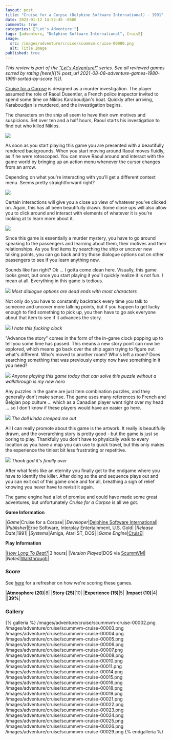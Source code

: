 ```yaml
---
layout: post
title: "Cruise for a Corpse (Delphine Software International) - 1991"
date: 2023-01-12 14:52:45 -0500
comments: true
categories: ["Let's Adventure!"]
tags: [adventure, "Delphine Software International", CruisE]
image:
  src: /images/adventure/cruise/scummvm-cruise-00000.png
  alt: Title Image
published: true
---
```


_This review is part of the ["Let's Adventure!"](https://www.alexbevi.com/categories/let-s-adventure/) series. See all reviewed games sorted by rating [here]({% post_url 2021-08-08-adventure-games-1980-1999-sorted-by-score %})._

[Cruise for a Corpse](https://en.wikipedia.org/wiki/Cruise_for_a_Corpse) is designed as a murder investigation. The player assumed the role of Raoul Dusentier, a French police inspector invited to spend some time on Niklos Karaboudjan's boat. Quickly after arriving, Karaboudjan is murdered, and the investigation begins.

The characters on the ship all seem to have their own motives and suspicions. Set over ten and a half hours, Raoul starts his investigation to find out who killed Niklos.

![](/images/adventure/cruise/scummvm-cruise-00001.png)

As soon as you start playing this game you are presented with a beautifully rendered backgrounds. When you start moving around Raoul moves fluidly, as if he were rotoscoped. You can move Raoul around and interact with the game world by bringing up an action menu whenever the cursor changes from an arrow.

Depending on what you're interacting with you'll get a different context menu. Seems pretty straightforward right?

![](/images/adventure/cruise/scummvm-cruise-00009.png)

Certain interactions will give you a close up view of whatever you've clicked on. Again, this has all been beautifully drawn. Some close ups will also allow you to click around and interact with elements of whatever it is you're looking at to learn more about it.

![](/images/adventure/cruise/scummvm-cruise-00013.png)

Since this game is essentially a murder mystery, you have to go around speaking to the passengers and learning about them, their motives and their relationships. As you find items by searching the ship or uncover new talking points, you can go back and try those dialogue options out on other passengers to see if you learn anything new.

Sounds like fun right? Ok ... I gotta come clean here. Visually, this game looks great, but once you start playing it you'll quickly realize it is not fun. I mean at all. Everything in this game is tedious.

![](/images/adventure/cruise/scummvm-cruise-00028.png)
_Most dialogue options are dead ends with most characters_

Not only do you have to constantly backtrack every time you talk to someone and uncover more talking points, but if you happen to get lucky enough to find something to pick up, you then have to go ask everyone about that item to see if it advances the story.

![](/images/adventure/cruise/scummvm-cruise-00012.png)
_I hate this fucking clock_

"Advance the story" comes in the form of the in-game clock popping up to tell you some time has passed. This means a new story point can now be explored, which means go back over the ship again trying to figure out what's different. Who's moved to another room? Who's left a room? Does searching something that was previously empty now have something in it you need?

![](/images/adventure/cruise/scummvm-cruise-00020.png)
_Anyone playing this game today that can solve this puzzle without a walkthrough is my new hero_

Any puzzles in the game are just item combination puzzles, and they generally don't make sense. The game uses many references to French and Belgian pop culture ... which as a Canadian player went right over my head ... so I don't know if these players would have an easier go here.

![](/images/adventure/cruise/scummvm-cruise-00027.png)
_The doll kinda creeped me out_

All I can really promote about this game is the artwork. It really is beautifully drawn, and the overarching story is pretty good - but the game is just so boring to play. Thankfully you don't have to physically walk to every location as you have a map you can use to quick travel, but this only makes the experience the tiniest bit less frustrating or repetitive.

![](/images/adventure/cruise/scummvm-cruise-00030.png)
_Thank god it's finally over_

After what feels like an eternity you finally get to the endgame where you have to identify the killer. After doing so the end sequence plays out and you can exit out of this game once and for all, breathing a sigh of relief knowing you never have to revisit it again.

The game engine had a lot of promise and could have made some great adventures, but unfortunately _Cruise for a Corpse_ is all we got.

**Game Information**

|*Game*|Cruise for a Corpse|
|*Developer*|[Delphine Software International](https://en.wikipedia.org/wiki/Delphine_Software_International)|
|*Publisher*|Erbe Software, Interplay Entertainment, U.S. Gold|
|*Release Date*|1991|
|*Systems*|Amiga, Atari ST, DOS|
|*Game Engine*|[CruisE](https://wiki.scummvm.org/index.php?title=CruisE)|

**Play Information**

|*[How Long To Beat?](https://howlongtobeat.com/game/2055)*|3 hours|
|*Version Played*|DOS via [ScummVM](https://www.scummvm.org/)|
|*Notes*|[Walkthrough](https://adventuregamers.com/walkthrough/full/cruise-for-a-corpse)|

### Score

See [here](https://www.alexbevi.com/blog/2021/07/28/adventure-games-1980-1999/#scoring) for a refresher on how we're scoring these games.

|**Atmosphere (20)**|8|
|**Story (25)**|10|
|**Experience (15)**|5|
|**Impact (10)**|4|
||**39%**|

### Gallery

{% galleria %}
/images/adventure/cruise/scummvm-cruise-00002.png
/images/adventure/cruise/scummvm-cruise-00003.png
/images/adventure/cruise/scummvm-cruise-00004.png
/images/adventure/cruise/scummvm-cruise-00005.png
/images/adventure/cruise/scummvm-cruise-00006.png
/images/adventure/cruise/scummvm-cruise-00007.png
/images/adventure/cruise/scummvm-cruise-00008.png
/images/adventure/cruise/scummvm-cruise-00010.png
/images/adventure/cruise/scummvm-cruise-00011.png
/images/adventure/cruise/scummvm-cruise-00014.png
/images/adventure/cruise/scummvm-cruise-00015.png
/images/adventure/cruise/scummvm-cruise-00016.png
/images/adventure/cruise/scummvm-cruise-00018.png
/images/adventure/cruise/scummvm-cruise-00019.png
/images/adventure/cruise/scummvm-cruise-00021.png
/images/adventure/cruise/scummvm-cruise-00022.png
/images/adventure/cruise/scummvm-cruise-00023.png
/images/adventure/cruise/scummvm-cruise-00024.png
/images/adventure/cruise/scummvm-cruise-00025.png
/images/adventure/cruise/scummvm-cruise-00026.png
/images/adventure/cruise/scummvm-cruise-00029.png
{% endgalleria %}